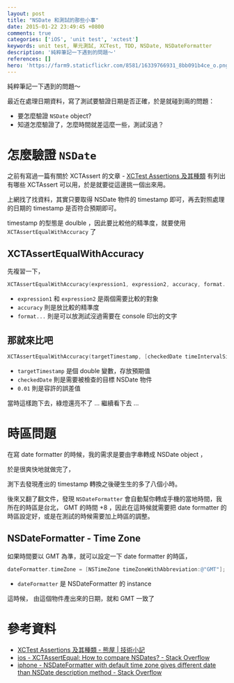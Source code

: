 ```yaml
---
layout: post
title: "NSDate 和測試的那些小事"
date: 2015-01-22 23:49:45 +0800
comments: true
categories: ['iOS', 'unit test', 'xctest'] 
keywords: unit test, 單元測試, XCTest, TDD, NSDate, NSDateFormatter
description: '純粹筆記一下遇到的問題～'
references: []
hero: 'https://farm9.staticflickr.com/8581/16339766931_8bb091b4ce_o.png'
---
```


純粹筆記一下遇到的問題～

<!-- more -->

最近在處理日期資料，寫了測試要驗證日期是否正確，於是就碰到兩的問題：

- 要怎麼驗證 `NSDate` object?
- 知道怎麼驗證了，怎麼時間就差這麼一些，測試沒過？

# 怎麼驗證 `NSDate`

之前有寫過一篇有關於 XCTAssert 的文章 - [XCTest Assertions 及其種類]({{site.url}}/2014/07/10/xctest-assertions/) 有列出有哪些 XCTAssert 可以用，於是就要從這邊挑一個出來用。

上網找了找資料，其實只要取得 NSDate 物件的 timestamp 即可，再去對照處理的日期的 timestamp 是否符合預期即可。

timestamp 的型態是 doulble ，因此要比較他的精準度，就要使用 `XCTAssertEqualWithAccuracy` 了

## XCTAssertEqualWithAccuracy

先複習一下，

``` objective-c XCTAssertEqualWithAccuracy
XCTAssertEqualWithAccuracy(expression1, expression2, accuracy, format...)
```

- `expression1` 和 `expression2` 是兩個需要比較的對象
- `accuracy` 則是放比較的精準度
- `format...` 則是可以放測試沒過需要在 console 印出的文字

## 那就來比吧

``` objective-c XCTAssertEqualWithAccuracy Usage
XCTAssertEqualWithAccuracy(targetTimestamp, [checkedDate timeIntervalSince1970], 0.01);
```

- `targetTimestamp` 是個 double 變數，存放預期值
- `checkedDate` 則是需要被檢查的目標 NSDate 物件
- `0.01` 則是容許的誤差值

當時這樣跑下去，綠燈還亮不了 ... 繼續看下去 ...

# 時區問題

在寫 date formatter 的時候，我的需求是要由字串轉成 NSDate object ，

於是很爽快地就做完了，

測下去發現產出的 timestamp 轉換之後硬生生的多了八個小時。

後來又翻了翻文件，發現 `NSDateFormatter` 會自動幫你轉成手機的當地時間，我所在的時區是台北， GMT 的時間 +8 ，因此在這時候就需要把 date formatter 的時區設定好，或是在測試的時候需要加上時區的調整。

## NSDateFormatter - Time Zone

如果時間要以 GMT 為準，就可以設定一下 date formatter 的時區，

``` objective-c NSDateFormatter - set time zone
dateFormatter.timeZone = [NSTimeZone timeZoneWithAbbreviation:@"GMT"];
```

- `dateFormatter` 是 NSDateFormatter 的 instance

這時候，
由這個物件產出來的日期，就和 GMT 一致了

# 參考資料
- [XCTest Assertions 及其種類 - 熊屋 | 技術小記]({{site.url}}/2014/07/10/xctest-assertions/)
- [ios - XCTAssertEqual: How to compare NSDates? - Stack Overflow](http://stackoverflow.com/a/19777152)
- [iphone - NSDateFormatter with default time zone gives different date than NSDate description method - Stack Overflow](http://stackoverflow.com/a/16719818)